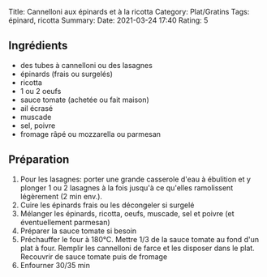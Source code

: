 Title: Cannelloni aux épinards et à la ricotta
Category: Plat/Gratins
Tags: épinard, ricotta
Summary:
Date:  2021-03-24 17:40
Rating: 5

## Ingrédients

- des tubes à cannelloni ou des lasagnes
- épinards (frais ou surgelés)
- ricotta
- 1 ou 2 oeufs
- sauce tomate (achetée ou fait maison)
- ail écrasé
- muscade
- sel, poivre
- fromage râpé ou mozzarella ou parmesan


## Préparation
1. Pour les lasagnes: porter une grande casserole d'eau à ébulition et y plonger 1 ou 2 lasagnes à la fois jusqu'à ce qu'elles ramolissent légèrement (2 min env.).
2. Cuire les épinards frais ou les décongeler si surgelé
3. Mélanger les épinards, ricotta, oeufs, muscade, sel et poivre (et éventuellement parmesan)
4. Préparer la sauce tomate si besoin
5. Préchauffer le four à 180°C. Mettre 1/3 de la sauce tomate au fond d'un plat à four. Remplir les cannelloni de farce et les disposer dans le plat. Recouvrir de sauce tomate puis de fromage
6. Enfourner 30/35 min